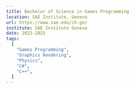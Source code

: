 ```yaml
---
title: Bachelor of Science in Games Programming
location: SAE Institute, Geneva
url: https://www.sae.edu/ch-ge/
institute: SAE Institute Geneva
date: 2022-2025
tags:
  [
    "Games Programming",
    "Graphics Rendering",
    "Physics",
    "C#",
    "C++",
  ]
---
```

